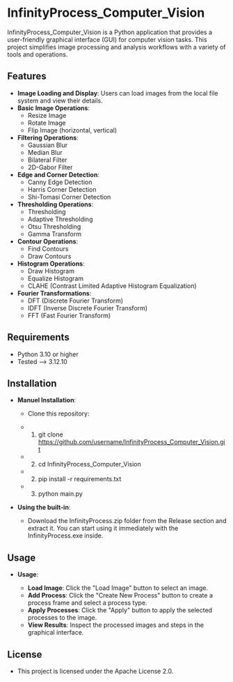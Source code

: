 # InfinityProcess_Computer_Vision

InfinityProcess_Computer_Vision is a Python application that provides a user-friendly graphical interface (GUI) for computer vision tasks. This project simplifies image processing and analysis workflows with a variety of tools and operations.

## Features

- **Image Loading and Display**: Users can load images from the local file system and view their details.
- **Basic Image Operations**:
  - Resize Image
  - Rotate Image
  - Flip Image (horizontal, vertical)
- **Filtering Operations**:
  - Gaussian Blur
  - Median Blur
  - Bilateral Filter
  - 2D-Gabor Filter
- **Edge and Corner Detection**:
  - Canny Edge Detection
  - Harris Corner Detection
  - Shi-Tomasi Corner Detection
- **Thresholding Operations**:
  - Thresholding
  - Adaptive Thresholding
  - Otsu Thresholding
  - Gamma Transform
- **Contour Operations**:
  - Find Contours
  - Draw Contours
- **Histogram Operations**:
  - Draw Histogram
  - Equalize Histogram
  - CLAHE (Contrast Limited Adaptive Histogram Equalization)
- **Fourier Transformations**:
  - DFT (Discrete Fourier Transform)
  - IDFT (Inverse Discrete Fourier Transform)
  - FFT (Fast Fourier Transform)

## Requirements
- Python 3.10 or higher
- Tested --> 3.12.10

## Installation
 
- **Manuel Installation**:

    - Clone this repository:

    - 1. git clone https://github.com/username/InfinityProcess_Computer_Vision.git

    - 2. cd InfinityProcess_Computer_Vision
  
    - 2. pip install -r requirements.txt

    - 3. python main.py

- **Using the built-in**:
    - Download the InfinityProcess.zip folder from the Release section and extract it. You can start using it immediately with the InfinityProcess.exe inside.

## Usage

- **Usage**:

    - __Load Image__: Click the "Load Image" button to select an image.
    - __Add Process__: Click the "Create New Process" button to create a process frame and select a process type.
    - __Apply Processes__: Click the "Apply" button to apply the selected processes to the image.
    - __View Results__: Inspect the processed images and steps in the graphical interface.

## License
- This project is licensed under the Apache License 2.0.